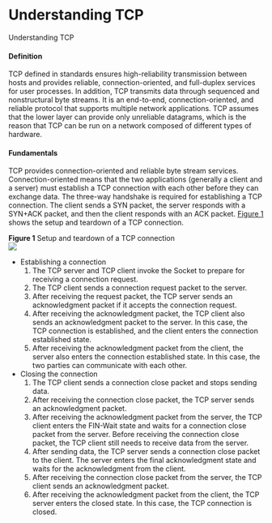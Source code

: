 Understanding TCP
=================

Understanding TCP

#### Definition

TCP defined in standards ensures high-reliability transmission between hosts and provides reliable, connection-oriented, and full-duplex services for user processes. In addition, TCP transmits data through sequenced and nonstructural byte streams. It is an end-to-end, connection-oriented, and reliable protocol that supports multiple network applications. TCP assumes that the lower layer can provide only unreliable datagrams, which is the reason that TCP can be run on a network composed of different types of hardware.


#### Fundamentals

TCP provides connection-oriented and reliable byte stream services. Connection-oriented means that the two applications (generally a client and a server) must establish a TCP connection with each other before they can exchange data. The three-way handshake is required for establishing a TCP connection. The client sends a SYN packet, the server responds with a SYN+ACK packet, and then the client responds with an ACK packet. [Figure 1](#EN-US_CONCEPT_0000001130783576__fig289251114417) shows the setup and teardown of a TCP connection.

**Figure 1** Setup and teardown of a TCP connection  
![](figure/en-us_image_0000001757008594.png)

* Establishing a connection
  1. The TCP server and TCP client invoke the Socket to prepare for receiving a connection request.
  2. The TCP client sends a connection request packet to the server.
  3. After receiving the request packet, the TCP server sends an acknowledgment packet if it accepts the connection request.
  4. After receiving the acknowledgment packet, the TCP client also sends an acknowledgment packet to the server. In this case, the TCP connection is established, and the client enters the connection established state.
  5. After receiving the acknowledgment packet from the client, the server also enters the connection established state. In this case, the two parties can communicate with each other.
* Closing the connection
  1. The TCP client sends a connection close packet and stops sending data.
  2. After receiving the connection close packet, the TCP server sends an acknowledgment packet.
  3. After receiving the acknowledgment packet from the server, the TCP client enters the FIN-Wait state and waits for a connection close packet from the server. Before receiving the connection close packet, the TCP client still needs to receive data from the server.
  4. After sending data, the TCP server sends a connection close packet to the client. The server enters the final acknowledgment state and waits for the acknowledgment from the client.
  5. After receiving the connection close packet from the server, the TCP client sends an acknowledgment packet.
  6. After receiving the acknowledgment packet from the client, the TCP server enters the closed state. In this case, the TCP connection is closed.